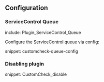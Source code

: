 ## Configuration


### ServiceControl Queue

include: Plugin_ServiceControl_Queue

Configure the ServiceControl queue via config:

snippet: customcheck-queue-config


### Disabling plugin

snippet: CustomCheck_disable
